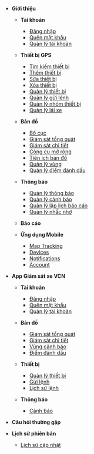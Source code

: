 - **Giới thiệu**

  - **Tài khoản**
    - [Đăng nhập](vi/modules/web-interface/users/login/)
    - [Quên mật khẩu](vi/modules/web-interface/users/forget-password/)
    - [Quản lý tài khoản](vi/modules/web-interface/users/account-management/)

  - **Thiết bị GPS**

    - [Tìm kiếm thiết bị](vi/modules/web-interface/devices/search-device/)
    - [Thêm thiết bị](vi/modules/web-interface/devices/add-device/)
    - [Sửa thiết bị ](vi/modules/web-interface/devices/edit-device/)
    - [Xóa thiết bị ](vi/modules/web-interface/devices/delete-device/)
    - [Quản lý thiết bị](vi/modules/web-interface/devices/equipment-management/)
    - [Quản lý gửi lệnh ](vi/modules/web-interface/devices/send-the-device-command/)
    - [Quản lý nhóm thiết bị](vi/modules/web-interface/devices/equipment-group/)
    - [Quản lý lái xe](vi/modules/web-interface/devices/driver/)



  - **Bản đồ**

    - [Bố cục ](vi/modules/web-interface/tracking/Interface-main/)
    - [Giám sát tổng quát   ](vi/modules/web-interface/tracking/general-device-monitoring/)
    - [Giám sát chi tiết](vi/modules/web-interface/tracking/detailed-monitoring/)
    - [Công cụ mở rộng](vi/modules/web-interface/tracking/map-tools/)
    - [Tiện ích bản đồ](vi/modules/web-interface/tracking/map-widget/)
    - [Quản lý vùng](vi/modules/web-interface/tracking/manage-region/)
    - [Quản lý điểm đánh dấu](vi/modules/web-interface/tracking/manage-poi/) 
  - **Thông báo** 
    - [Quản lý thông báo](vi/modules/web-interface/notification/)
    - [Quản lý cảnh báo](vi/modules/web-interface/notification/warning/)
    - [Quản lý lập lịch báo cáo](vi/modules/web-interface/notification/Schedule-a-report/)
    - [Quản lý nhắc nhở](vi/modules/web-interface/notification/remind/)

  - **Báo cáo**

  - **Ứng dụng Mobile**

    - [Map Tracking](vi/modules/mobile-apps/map/)
    - [Devices](vi/modules/mobile-apps/devices/)
    - [Notifications](vi/modules/mobile-apps/notifications/)
    - [Account](vi/modules/mobile-apps/account/)

- **App Giám sát xe VCN**
  - **Tài khoản**
    - [Đăng nhập](vi/modules/app-vcn/login/)
    - [Quên mật khẩu](vi/modules/app-vcn/forget-password/)
    - [Quản lý tài khoản](vi/modules/app-vcn/account-management/)

  - **Bản đồ**
    - [Giám sát tổng quát ](vi/modules/app-vcn/general-device-monitoring/)
    - [Giám sát chi tiết](vi/modules/app-vcn/detailed-monitoring/)
    - [Vùng cảnh báo](vi/modules/app-vcn/warning-area/)
    - [Điểm đánh dấu](vi/modules/app-vcn/poi/)
  
  - **Thiết bị**
    - [Quản lý thiết bị](vi/modules/app-vcn/device/)
    - [Gửi lệnh](vi/modules/app-vcn/send-order/)
    - [Lịch sử lệnh](vi/modules/app-vcn/history-send-orders/)
    
  - **Thông báo**
    - [Cảnh báo](vi/modules/app-vcn/notification/warning/)
   
  
- **Câu hỏi thường gặp**

- **Lịch sử phiên bản**
  - [Lịch sử cập nhật](vi/modules/web-interface/version-history/)
<!-- 
[**Giới thiệu** ](vi/modules/get-started/)

[**Giao diện web**](#)
  * [**Tài khoản**](#)
    * [Đăng nhập](vi/modules/web-interface/users/login/)
    * [Quên mật khẩu](vi/modules/web-interface/users/forget-password/)
    * [Quản lý tài khoản](vi/modules/web-interface/users/account-management/) 
  * **Thiết bị GPS**
    * [Tìm kiếm thiết bị](vi/modules/web-interface/devices/search-device/)
    * [Thêm thiết bị](vi/modules/web-interface/devices/add-device/)
    * [Sửa thiết bị ](vi/modules/web-interface/devices/edit-device/)
    * [Xóa thiết bị ](vi/modules/web-interface/devices/delete-device/)
    * [Quản lý thiết bị](vi/modules/web-interface/devices/equipment-management/)
  * **Bản đồ**  
    * [Giao diện chính ](vi/modules/web-interface/tracking/Interface-main/)
  * **Thông báo**
  * **Báo cáo**
  * **Vùng cảnh báo**

**Ứng dụng app-vcn**
   * [Map Tracking](vi/modules/app-vcn-apps/map/)
   * [Devices](vi/modules/app-vcn-apps/devices/)
   * [Notifications](vi/modules/app-vcn-apps/notifications/)
   * [Account](vi/modules/app-vcn-apps/account/)

**Câu hỏi thường gặp**

**Lịch sử phiên bản**

------- -->

